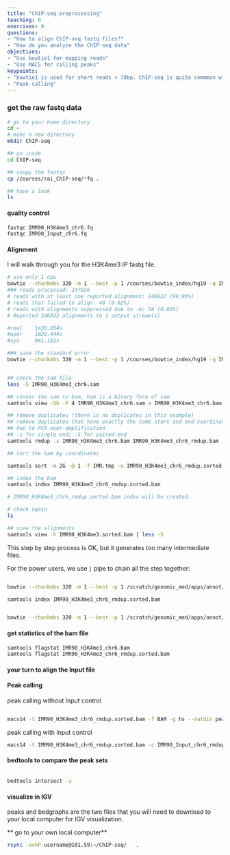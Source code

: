 ```yaml
---
title: "ChIP-seq preprocessing"
teaching: 0
exercises: 0
questions:
- "How to align ChIP-seq fastq files?"
- "How do you analyze the ChIP-seq data"
objectives:
- "Use bowtie1 for mapping reads"
- "Use MACS for calling peaks"
keypoints:
- "bowtie1 is used for short reads < 70bp. ChIP-seq is quite commmon with 36bp reads"
- "Peak calling"
---
```


### get the raw fastq data

```bash
# go to your home directory
cd ~
# make a new directory
mkdir ChIP-seq

## go insde
cd ChIP-seq

## coopy the fastqs
cp /courses/rai_ChIP-seq/*fq .

## have a look
ls

```


#### quality control

```bash
fastqc IMR90_H3K4me3_chr6.fq
fastqc IMR90_Input_chr6.fq
```

#### Alignment

I will walk through you for the H3K4me3 IP fastq file.

```bash
# use only 1 cpu
bowtie --chunkmbs 320 -m 1 --best -p 1 /courses/bowtie_index/hg19 -q IMR90_H3K4me3_chr6.fq -S > IMR90_H3K4me3_chr6.sam
### reads processed: 247026
# reads with at least one reported alignment: 246922 (99.96%)
# reads that failed to align: 46 (0.02%)
# reads with alignments suppressed due to -m: 58 (0.02%)
# Reported 246922 alignments to 1 output stream(s)

#real    1m30.854s
#user    1m28.444s
#sys     0m1.181s

### save the standard error
bowtie --chunkmbs 320 -m 1 --best -p 1 /courses/bowtie_index/hg19 -q IMR90_H3K4me3_chr6.fq -S > IMR90_H3K4me3_chr6.sam 2> bowtie.log


## check the sam file
less -S IMR90_H3K4me3_chr6.sam

## conver the sam to bam, bam is a binary form of sam
samtools view -Sb -F 4 IMR90_H3K4me3_chr6.sam > IMR90_H3K4me3_chr6.bam

## remove duplicates (there is no duplicates in this example)
## remove duplicates that have exactly the same start and end coordinates. most likely
## due to PCR over-amplification
## -s for single end; -S for paired-end
samtools rmdup -s IMR90_H3K4me3_chr6.bam IMR90_H3K4me3_chr6_rmdup.bam

## sort the bam by coordinates

samtools sort -m 2G -@ 1 -T IMR.tmp -o IMR90_H3K4me3_chr6_rmdup.sorted.bam IMR90_H3K4me3_chr6_rmdup.bam

## index the bam
samtools index IMR90_H3K4me3_chr6_rmdup.sorted.bam

# IMR90_H3K4me3_chr6_rmdup.sorted.bam index will be created.

# check again
ls

## view the alignments
samtools view -h IMR90_H3K4me3.sorted.bam | less -S
```

This step by step process is OK, but it generates too many intermediate files.

For the power users, we use `|` pipe to chain all the step together:

```bash

bowtie --chunkmbs 320 -m 1 --best -p 1 /scratch/genomic_med/apps/annot/indexes/bowtie/hg19 -q IMR90_H3K4me3_chr6.fq -S |  samtools view -Sb -F 4 - | samtools rmdup -s /dev/stdin /dev/stdout |  samtools sort -m 2G -@ 1 -T IMR.tmp -o IMR90_H3K4me3_chr6_rmdup.sorted.bam

samtools index IMR90_H3K4me3_chr6_rmdup.sorted.bam


bowtie --chunkmbs 320 -m 1 --best -p 1 /scratch/genomic_med/apps/annot/indexes/bowtie/hg19 -q IMR90_Input_chr6.fq -S |  samtools view -Sb -F 4 - | samtools rmdup -s /dev/stdin /dev/stdout |  samtools sort -m 2G -@ 1 -T Input.tmp -o IMR90_Input_chr6_rmdup.sorted.bam
```

#### get statistics of the bam file

```bash
samtools flagstat IMR90_H3K4me3_chr6.bam
samtools flagstat IMR90_H3K4me3_chr6_rmdup.sorted.bam
```

#### your turn to align the Input file


#### Peak calling

peak calling without Input control

```bash

macs14 -t IMR90_H3K4me3_chr6_rmdup.sorted.bam -f BAM -g hs --outdir peaks -n IMR90_H3K4me3_no_Input -p 1e-5 --bdg
```

peak calling with Input control

```bash
macs14 -t IMR90_H3K4me3_chr6_rmdup.sorted.bam -c IMR90_Input_chr6_rmdup.sorted.bam -f BAM -g hs --outdir peaks -n IMR90_H3K4me3_with_Input -p 1e-5 --bdg
```

#### bedtools to compare the peak sets

```bash

bedtools intersect -a
```

#### visualize in IGV

peaks and bedgraphs are the two files that you will need to download to your local computer for IGV visualization.

** go to your own local computer**

```bash
rsync -avhP username@101.59:~/ChIP-seq/   .
```
